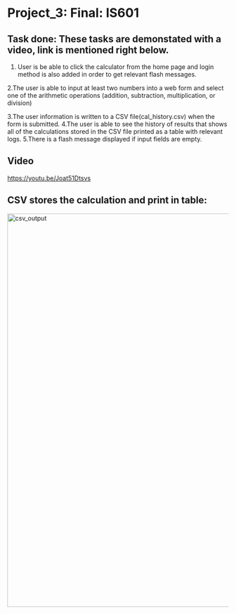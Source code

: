 # Project_3: Final: IS601
## Task done: These tasks are demonstated with a video, link is mentioned right below.
1. User is be able to click the calculator from the home page and login method is also added in order to get relevant flash messages.

2.The user is able to input at least two numbers into a web form and select one of the arithmetic operations (addition, subtraction, multiplication, or division)

3.The user information is written to a CSV file(cal_history.csv) when the form is submitted.
4.The user is able to see the history of  results  that shows all of the calculations stored in the CSV file printed as a table with relevant logs.
5.There is a flash message displayed if input fields are empty.

## Video
https://youtu.be/Joat51Dtsvs

## CSV stores the calculation and print in table:
<img width="894" alt="csv_output" src="https://user-images.githubusercontent.com/90499269/146449671-de864b8d-5e3c-469b-a17e-9dc06ae753b3.png">


